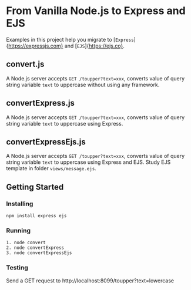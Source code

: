 # From Vanilla Node.js to Express and EJS
Examples in this project help you migrate to [`Express`]{https://expressjs.com} and [`EJS`]{https://ejs.co}.

## convert.js
A Node.js server accepts `GET /toupper?text=xxx`, converts value of query string variable `text` to uppercase without using any framework.

## convertExpress.js
A Node.js server accepts `GET /toupper?text=xxx`, converts value of query string variable `text` to uppercase using Express.

## convertExpressEjs.js
A Node.js server accepts `GET /toupper?text=xxx`, converts value of query string variable `text` to uppercase using Express and EJS.  Study EJS template in folder `views/message.ejs`. 

## Getting Started

### Installing
```
npm install express ejs
```
### Running
```
1. node convert
2. node convertExpress
3. node convertExpressEjs
```
### Testing
Send a GET request to http://localhost:8099/toupper?text=lowercase
